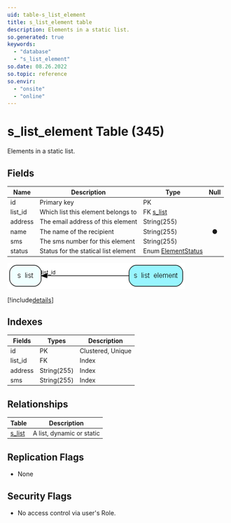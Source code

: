 ```yaml
---
uid: table-s_list_element
title: s_list_element table
description: Elements in a static list.
so.generated: true
keywords:
  - "database"
  - "s_list_element"
so.date: 08.26.2022
so.topic: reference
so.envir:
  - "onsite"
  - "online"
---
```


# s\_list\_element Table (345)

Elements in a static list.

## Fields

| Name | Description | Type | Null |
|------|-------------|------|:----:|
|id|Primary key|PK| |
|list\_id|Which list this element belongs to|FK [s_list](s-list.md)| |
|address|The email address of this element|String(255)| |
|name|The name of the recipient|String(255)|&#x25CF;|
|sms|The sms number for this element|String(255)| |
|status|Status for the statical list element|Enum [ElementStatus](enums/elementstatus.md)| |


![s_list_element table relationship diagram](./media/s_list_element.png)

[!include[details](./includes/s-list-element.md)]

## Indexes

| Fields | Types | Description |
|--------|-------|-------------|
|id |PK |Clustered, Unique |
|list\_id |FK |Index |
|address |String(255) |Index |
|sms |String(255) |Index |

## Relationships

| Table|  Description |
|------|-------------|
|[s\_list](s-list.md)  |A list, dynamic or static |


## Replication Flags

* None

## Security Flags

* No access control via user's Role.

